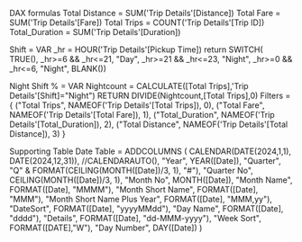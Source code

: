 DAX formulas
Total Distance = SUM('Trip Details'[Distance])
Total Fare = SUM('Trip Details'[Fare])
Total Trips = COUNT('Trip Details'[Trip ID])
Total_Duration = SUM('Trip Details'[Duration])

Shift = 
VAR _hr = HOUR('Trip Details'[Pickup Time])
return
SWITCH(
TRUE(),
_hr>=6 && _hr<=21, "Day",
_hr>=21 && _hr<=23, "Night",
_hr>=0 && _hr<=6, "Night",
BLANK())

Night Shift % = 
VAR Nightcount = CALCULATE([Total Trips],'Trip Details'[Shift]="Night")
RETURN
DIVIDE(Nightcount,[Total Trips],0)
Filters = {
    ("Total Trips", NAMEOF('Trip Details'[Total Trips]), 0),
    ("Total Fare", NAMEOF('Trip Details'[Total Fare]), 1),
    ("Total_Duration", NAMEOF('Trip Details'[Total_Duration]), 2),
    ("Total Distance", NAMEOF('Trip Details'[Total Distance]), 3)
}


Supporting Table
Date Table = ADDCOLUMNS (
    CALENDAR(DATE(2024,1,1), DATE(2024,12,31)),
    //CALENDARAUTO(),
    "Year", YEAR([Date]),
    "Quarter", "Q" & FORMAT(CEILING(MONTH([Date])/3, 1), "#"),
    "Quarter No", CEILING(MONTH([Date])/3, 1),
    "Month No", MONTH([Date]),
    "Month Name", FORMAT([Date], "MMMM"),
    "Month Short Name", FORMAT([Date], "MMM"),
    "Month Short Name Plus Year", FORMAT([Date], "MMM,yy"),
    "DateSort", FORMAT([Date], "yyyyMMdd"),
    "Day Name", FORMAT([Date], "dddd"),
    "Details", FORMAT([Date], "dd-MMM-yyyy"),
    "Week Sort", FORMAT([DATE],"W"),
    "Day Number", DAY([Date])
)
